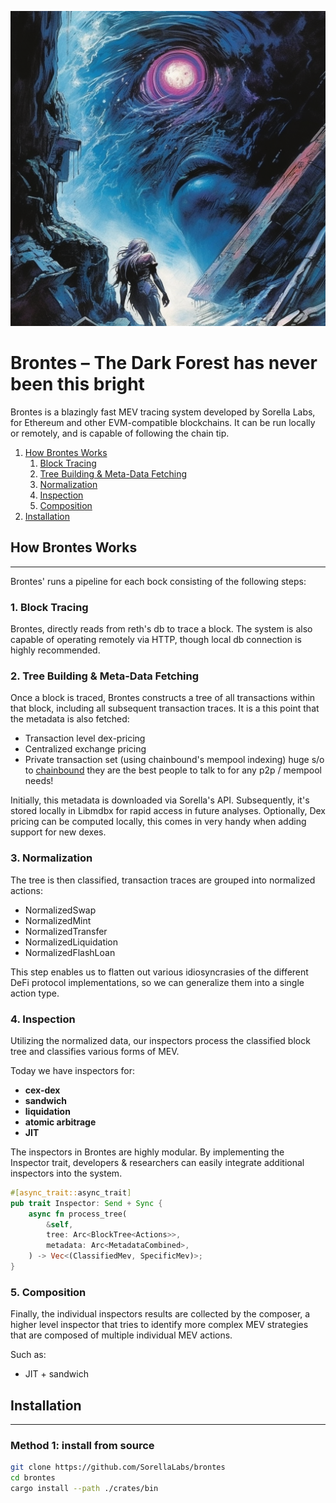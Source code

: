 ![](assets/Brontes.png)

# Brontes – The Dark Forest has never been this bright

Brontes is a blazingly fast MEV tracing system developed by Sorella Labs, for Ethereum and other EVM-compatible blockchains. It can be run locally or remotely, and is capable of following the chain tip.

1. [How Brontes Works](#how-brontes-works)
   1. [Block Tracing](#1-block-tracing)
   2. [Tree Building & Meta-Data Fetching](#2-tree-building--meta-data-fetching)
   3. [Normalization](#3-normalization)
   4. [Inspection](#4-inspection)
   5. [Composition](#5-composition)
2. [Installation](#installation)

## How Brontes Works

---

Brontes' runs a pipeline for each bock consisting of the following steps:

### 1. Block Tracing

Brontes, directly reads from reth's db to trace a block. The system is also capable of operating remotely via HTTP, though local db connection is highly recommended.

### 2. Tree Building & Meta-Data Fetching

Once a block is traced, Brontes constructs a tree of all transactions within that block, including all subsequent transaction traces. It is a this point that the metadata is also fetched:

- Transaction level dex-pricing
- Centralized exchange pricing
- Private transaction set (using chainbound's mempool indexing) huge s/o to [chainbound](https://www.chainbound.io/) they are the best people to talk to for any p2p / mempool needs!

Initially, this metadata is downloaded via Sorella's API. Subsequently, it's stored locally in Libmdbx for rapid access in future analyses. Optionally, Dex pricing can be computed locally, this comes in very handy when adding support for new dexes.

### 3. Normalization

The tree is then classified, transaction traces are grouped into normalized actions:

- NormalizedSwap
- NormalizedMint
- NormalizedTransfer
- NormalizedLiquidation
- NormalizedFlashLoan

This step enables us to flatten out various idiosyncrasies of the different DeFi protocol implementations, so we can generalize them into a single action type.

### 4. Inspection

Utilizing the normalized data, our inspectors process the classified block tree and classifies various forms of MEV.

Today we have inspectors for:

- **cex-dex**
- **sandwich**
- **liquidation**
- **atomic arbitrage**
- **JIT**

The inspectors in Brontes are highly modular. By implementing the Inspector trait, developers & researchers can easily integrate additional inspectors into the system.

```rust
#[async_trait::async_trait]
pub trait Inspector: Send + Sync {
    async fn process_tree(
        &self,
        tree: Arc<BlockTree<Actions>>,
        metadata: Arc<MetadataCombined>,
    ) -> Vec<(ClassifiedMev, SpecificMev)>;
}
```

### 5. Composition

Finally, the individual inspectors results are collected by the composer, a higher level inspector that tries to identify more complex MEV strategies that are composed of multiple individual MEV actions.

Such as:

- JIT + sandwich

## Installation

---

### Method 1: install from source

```bash
git clone https://github.com/SorellaLabs/brontes
cd brontes
cargo install --path ./crates/bin
```
